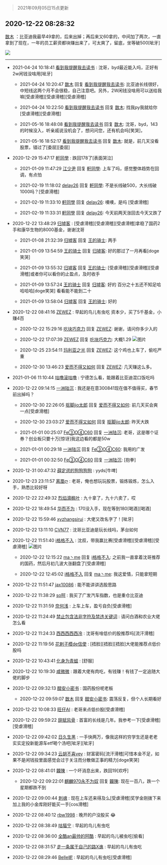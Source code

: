 > 2021年09月05日15点更新
<link rel="stylesheet" href="https://cdn.jsdelivr.net/gh/taotie6/sampleJSON@main/css/photo_show.css">


 ## 2020-12-22 08:28:32 

 [㪚木](https://www.coolapk.com/feed/23708440?shareKey=OTNiNjVkODAxZThlNjEzMTc3YTc~) ：比亚迪我最早49拿的，后来出掉；再后来又60拿的，中间加了两次，一直拿到了现在，一年的员工薪资都块赚出来了，可太爽了，留底，坐等破500[呲牙] 

<div class="album">
<img class="img-item" src="https://image.coolapk.com/feed/2020/1222/08/1081091_ccf08539_6911_2722@1080x1661.jpeg" />
</div>

 ------- 

- 2021-04-24 10:18:41 [看到我提醒我去读书](uid=2577914) : 沈哥，byd最近能入吗，正好有2w闲钱没啥用[呲牙] 

    - 2021-04-24 10:20:47 [㪚木](uid=1081091) 回复 [看到我提醒我去读书](uid=2577914): 比亚迪长线很好，中短线这两个月不会很稳，自己注意吧。另外，2W闲钱没啥用可以送给我嘛[受虐滑稽][受虐滑稽][受虐滑稽] 

    - 2021-04-24 10:22:50 [看到我提醒我去读书](uid=2577914) 回复 [㪚木](uid=1081091): 找我py我就给你[受虐滑稽][受虐滑稽] 

    - 2021-05-16 18:48:08 [看到我提醒我去读书](uid=2577914) 回复 [㪚木](uid=1081091): 沈哥，byd，143的时候没入，听亲戚说没机会了，想问问您，还有机会吗[笑哭]， 

    - 2021-05-16 18:52:17 [看到我提醒我去读书](uid=2577914) 回复 [㪚木](uid=1081091): 就是，前几天没看股票，错过了[委屈][委屈] 

- 2020-12-29 15:47:17 [軒同學](uid=882039) : 跌回178了[表面哭泣] 

    - 2021-01-09 11:47:29 [江少尹](uid=3524927) 回复 [軒同學](uid=882039): 上车了吗，感觉整体趋势在回调，有点怕 

    - 2021-02-19 11:18:02 [delay26](uid=2369222) 回复 [軒同學](uid=882039): 不是长线破500，大长线破1000吗？[受虐滑稽] 

    - 2021-02-19 11:33:10 [軒同學](uid=882039) 回复 [delay26](uid=2369222): 噢噢，是吗 [受虐滑稽] 

    - 2021-02-19 11:33:31 [軒同學](uid=882039) 回复 [delay26](uid=2369222): 今天前两天涨回去今天又跌了 

- 2020-12-22 13:48:29 [归墟客](uid=3287587) : [受虐滑稽][受虐滑稽][受虐滑稽]拿稳了国药2手和康华生物的8000基金，谢谢沈哥 

    - 2021-01-08 21:32:39 [归墟客](uid=3287587) 回复 [王的骑士](uid=657678): 两手 

    - 2021-01-09 13:54:59 [王的骑士](uid=657678) 回复 [归墟客](uid=3287587): 好的那过了一月再看[doge笑哭] 

    - 2021-01-09 13:55:32 [归墟客](uid=3287587) 回复 [王的骑士](uid=657678): [受虐滑稽][受虐滑稽][受虐滑稽]或者你可以看你的止盈点，及时收手 

    - 2021-01-09 13:57:24 [王的骑士](uid=657678) 回复 [归墟客](uid=3287587): 好的 百分之十五还不知足哈哈哈哈[doge笑哭] 看看能不能到二十 

    - 2021-01-09 13:58:04 [归墟客](uid=3287587) 回复 [王的骑士](uid=657678): 好的 

- 2020-12-22 08:41:16 [ZEWEZ](uid=834836) : 早起的鸟儿有虫吃
资本少，买了5千基金，小赚4百 

    - 2020-12-22 15:29:16 [吃块巧克力](uid=1156978) 回复 [ZEWEZ](uid=834836): 谢谢，请问你多少入的 

    - 2020-12-22 17:07:39 [ZEWEZ](uid=834836) 回复 [吃块巧克力](uid=1156978): 大概1.29 ![图片](https://image.coolapk.com/feed/2020/1222/17/834836_3bd4c19e_8058_4162@1080x2400.jpeg)

    - 2020-12-25 23:54:11 [玛利亚之光](uid=3142203) 回复 [ZEWEZ](uid=834836): 这个鸡也上车了，偷吃严重 

    - 2020-12-30 13:46:23 [爱而不得又如何](uid=1021256) 回复 [ZEWEZ](uid=834836): 几天赚这么多。 

- 2021-01-06 11:10:44 [咕噜滚咕噜](uid=4353806) : 宁德怎么看，能跟着比亚迪混口饭吃吗 

- 2020-12-22 09:14:15 [一洲陆沉](uid=889471) : 我还是在意300841现在值不值得买，春节前出掉吗？ 

    - 2020-12-30 22:26:05 [抠脚jio太郎](uid=3743725) 回复 [爱而不得又如何](uid=1021256): 前几天买会爽一点[受虐滑稽] 

    - 2020-12-30 23:03:27 [爱而不得又如何](uid=1021256) 回复 [抠脚jio太郎](uid=3743725): 昨天大跌 

    - 2021-01-01 00:25:07 [Fe③O④C60](uid=642065) 回复 [一洲陆沉](uid=889471): 老哥，这是哪个证券？创业板只要十万[惊讶]我这边看的都是50w 

    - 2021-01-01 00:29:18 [一洲陆沉](uid=889471) 回复 [Fe③O④C60](uid=642065): 我用的广发 

    - 2021-01-01 00:32:50 [Fe③O④C60](uid=642065) 回复 [一洲陆沉](uid=889471): [抱拳] 

- 2020-12-31 00:47:32 [薛定谔的狗狗狗狗](uid=2327954) : yyds[牛啤] 

- 2020-12-23 23:11:57 [离凰ღ](uid=1247131) : 老哥，俺也想玩玩股票，锻炼锻炼，怎么入手，熟悉比较好呀 

- 2020-12-22 22:49:32 [烈焰滴枫叶](uid=2260258) : 九十拿了，九十六卖了，哎 

- 2020-12-22 18:49:54 [华而不为](uid=1212555) : 170没入手，现在等到180[喝酒][喝酒] 

- 2020-12-22 15:59:46 [xyzhangsirui](uid=749563) : 大佬又改名字了！[呲牙] 

- 2020-12-22 13:11:10 [CVN77](uid=455640) : 沈哥比亚迪是玩长线吗，茅台如何 

- 2020-12-22 11:51:40 [i格格不入](uid=779420) : 沈叔，带我赢比赛[受虐滑稽][受虐滑稽][受虐滑稽] ![图片](https://image.coolapk.com/feed/2020/1222/11/779420_a5c75bc8_9099_9539@1080x2400.jpeg)

    - 2020-12-22 12:15:22 [ma丶me](uid=2218610) 回复 [i格格不入](uid=779420): 之前我一直拿着沈哥推荐的国药，然后月初几波大涨翻盘了[受虐滑稽] 

    - 2020-12-22 12:45:02 [i格格不入](uid=779420) 回复 [ma丶me](uid=2218610): 我这爱情，只能拿短期 

- 2020-12-22 11:51:47 [jax10086](uid=797822) : 能不能讲讲选股思路 

- 2020-12-22 11:38:29 [so呵](uid=560787) : 我买了广发汽车指数，也是重仓比亚迪 

- 2020-12-22 11:31:59 [奈何浅](uid=1884562) : 上车上车，盈亏自负[受虐滑稽] 

- 2020-12-22 11:24:49 [禁止包含法非字符及禁违关键词](uid=568901) : 请问白酒和农业大佬怎么看 

- 2020-12-22 11:24:33 [西西西西西泠](uid=3009916) : 沈哥有啥低价的股推荐吗[流汗滑稽] 

- 2020-12-22 11:19:56 [花剌子模de信使](uid=2917993) : [捂脸][捂脸][捂脸]大佬能推荐点低价股吗 

- 2020-12-22 10:43:41 [化身为青蛙](uid=1209189) : [舒服] 

- 2020-12-22 10:19:30 [咸微微](uid=1248718) : 跟着大佬有肉吃，有钱赚！有钱了一定追随大佬的脚步 

- 2020-12-22 09:32:13 [醋安小密书](uid=1946508) : 国药股份呢老板 

    - 2020-12-22 09:59:07 [㪚木](uid=1081091) 回复 [醋安小密书](uid=1946508): 震荡反复，但个人长期看好 

- 2020-12-22 10:08:33 [旺仔AI](uid=1316908) : 老哥来点低价股[受虐滑稽] 

- 2020-12-22 09:59:22 [辞赋风骨](uid=875865) : 首富的长线是几年。我参考一下[受虐滑稽][受虐滑稽] 

- 2020-12-22 09:42:02 [日久生黑](uid=1062678) : 一手快两万，像我这样的穷学生还是老老实实定投新能源车etf喝个汤吧[呲牙][呲牙] 

- 2020-12-22 09:34:23 [云胡不喜vey](uid=722155) : 财富密码[流汗滑稽]可惜本金不足，如果不是闲钱投里面感觉会过于关注而分散做正事的精力[doge笑哭] 

- 2020-12-22 08:41:01 [龖陳](uid=2224186) : 一个坏消息出来，跌回19[欢呼] 

    - 2020-12-22 09:22:01 [麒麟970永不为奴](uid=3363987) 回复 [龖陳](uid=2224186): 现在一百八，跌一个星期都跌不到 

- 2020-12-22 09:00:44 [刺魂](uid=1662383) : 现在上车还来得及么[受虐滑稽]奖学金刚拨下来加上我的小金库刚好能买一手[cos滑稽] 

- 2020-12-22 08:40:12 [rbw1998](uid=602980) : 晚开的户没股买 😂 

- 2020-12-22 08:38:49 [咕猫宁](uid=2124571) : 早起的鸟儿有虫吃 

- 2020-12-22 08:36:00 [全酷an最帅的阿酷](uid=1843934) : 早起的鸟儿被虫吃[偷看] 

- 2020-12-22 08:31:57 [走一条属于自己的路X谯](uid=786933) : 早起的鸟儿有虫吃 

- 2020-12-22 08:29:46 [Belle呢](uid=2085738) : 早起的鸟儿有虫吃[受虐滑稽] 

